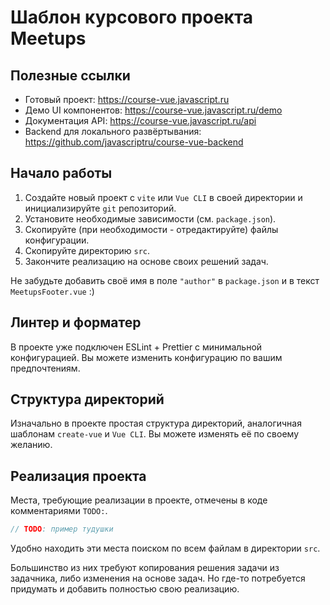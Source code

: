 # Шаблон курсового проекта Meetups

## Полезные ссылки

- Готовый проект: https://course-vue.javascript.ru 
- Демо UI компонентов: https://course-vue.javascript.ru/demo
- Документация API: https://course-vue.javascript.ru/api
- Backend для локального развёртывания: https://github.com/javascriptru/course-vue-backend

## Начало работы

1. Создайте новый проект с `vite` или `Vue CLI` в своей директории и инициализируйте `git` репозиторий.
2. Установите необходимые зависимости (см. `package.json`).
3. Скопируйте (при необходимости - отредактируйте) файлы конфигурации.
4. Скопируйте директорию `src`.
5. Закончите реализацию на основе своих решений задач.

Не забудьте добавить своё имя в поле `"author"` в `package.json` и в текст `MeetupsFooter.vue` :)

## Линтер и форматер

В проекте уже подключен ESLint + Prettier с минимальной конфигурацией. Вы можете изменить конфигурацию по вашим предпочтениям.

## Структура директорий

Изначально в проекте простая структура директорий, аналогичная шаблонам `create-vue` и `Vue CLI`. Вы можете изменять её по своему желанию.

## Реализация проекта

Места, требующие реализации в проекте, отмечены в коде комментариями `TODO:`.

```js
// TODO: пример тудушки
```

Удобно находить эти места поиском по всем файлам в директории `src`.

Большинство из них требуют копирования решения задачи из задачника, либо изменения на основе задач. Но где-то потребуется придумать и добавить полностью свою реализацию.
